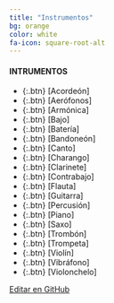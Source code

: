 ```yaml
---
title: "Instrumentos"
bg: orange
color: white
fa-icon: square-root-alt
---
```

#### INTRUMENTOS

<!---
No poner los links de t.joinchat directamente,
usar https://www.protectyourlinks.com/ para obtener
un link corto protegido por captcha
-->

* {:.btn}  <i class="fas fa-gamepad"></i> [Acordeón]
* {:.btn}  <i class="fas fa-gamepad"></i> [Aerófonos]
* {:.btn}  <i class="fas fa-gamepad"></i> [Armónica]
* {:.btn}  <i class="fas fa-gamepad"></i> [Bajo]
* {:.btn}  <i class="fas fa-gamepad"></i> [Batería]
* {:.btn}  <i class="fas fa-gamepad"></i> [Bandoneón]
* {:.btn}  <i class="fas fa-gamepad"></i> [Canto]
* {:.btn}  <i class="fas fa-gamepad"></i> [Charango]
* {:.btn}  <i class="fas fa-gamepad"></i> [Clarinete]
* {:.btn}  <i class="fas fa-gamepad"></i> [Contrabajo]
* {:.btn}  <i class="fas fa-gamepad"></i> [Flauta]
* {:.btn}  <i class="fas fa-guitar"></i> [Guitarra]
* {:.btn}  <i class="fas fa-gamepad"></i> [Percusión]
* {:.btn}  <i class="fas fa-gamepad"></i> [Piano]
* {:.btn}  <i class="fas fa-gamepad"></i> [Saxo]
* {:.btn}  <i class="fas fa-gamepad"></i> [Trombón]
* {:.btn}  <i class="fas fa-gamepad"></i> [Trompeta]
* {:.btn}  <i class="fas fa-gamepad"></i> [Violín]
* {:.btn}  <i class="fas fa-gamepad"></i> [Vibráfono]
* {:.btn}  <i class="fas fa-gamepad"></i> [Violonchelo]
 


<span class="editongithub">
	<a href="{{site.github.repository_url}}/blob/master/{{page.path}}">
		<i class="fas fa-pen"></i> Editar en GitHub
	</a>
</span>
